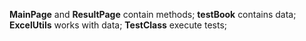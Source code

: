 <p><b>MainPage</b> and <b>ResultPage</b> contain methods; <b>testBook</b> contains data; <b>ExcelUtils</b> works with data;
<b>TestClass</b> execute tests;